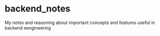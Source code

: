 # backend_notes
My notes and reasoning about important concepts and features useful in backend eengineering
